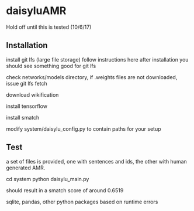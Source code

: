 # daisyluAMR

Hold off until this is tested (10/6/17)

Installation
---

install git lfs (large file storage)
  follow instructions here
  after installation you should see something good for git lfs

check networks/models directory, if .weights files are not downloaded, issue
  git lfs fetch
  
download wikification

install tensorflow

install smatch 

modify system/daisylu_config.py to contain paths for your setup


Test
----

a set of files is provided, one with sentences and ids, the other with human generated AMR.

cd system
python daisylu_main.py

should result in a smatch score of around 0.6519 

sqlite, pandas, other python packages based on runtime errors




